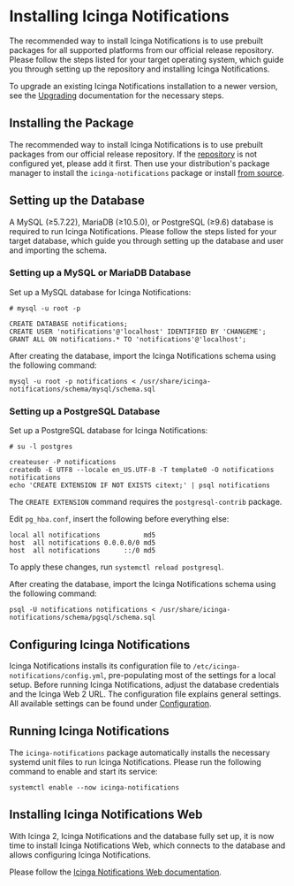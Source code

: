 <!-- {% if index %} -->
# Installing Icinga Notifications

The recommended way to install Icinga Notifications is to use prebuilt packages
for all supported platforms from our official release repository.
Please follow the steps listed for your target operating system,
which guide you through setting up the repository and installing Icinga Notifications.

To upgrade an existing Icinga Notifications installation to a newer version,
see the [Upgrading](04-Upgrading.md) documentation for the necessary steps.

<!-- {% else %} -->
<!-- {% if not icingaDocs %} -->
## Installing the Package

The recommended way to install Icinga Notifications is to use prebuilt packages from our official release repository.
If the [repository](https://packages.icinga.com) is not configured yet, please add it first.
Then use your distribution's package manager to install the `icinga-notifications` package
or install [from source](02-Installation.md.d/From-Source.md).
<!-- {% endif %} --><!-- {# end if not icingaDocs #} -->

## Setting up the Database

A MySQL (≥5.7.22), MariaDB (≥10.5.0), or PostgreSQL (≥9.6) database is required to run Icinga Notifications.
Please follow the steps listed for your target database,
which guide you through setting up the database and user and importing the schema.

### Setting up a MySQL or MariaDB Database

Set up a MySQL database for Icinga Notifications:

```
# mysql -u root -p

CREATE DATABASE notifications;
CREATE USER 'notifications'@'localhost' IDENTIFIED BY 'CHANGEME';
GRANT ALL ON notifications.* TO 'notifications'@'localhost';
```

After creating the database, import the Icinga Notifications schema using the following command:

```
mysql -u root -p notifications < /usr/share/icinga-notifications/schema/mysql/schema.sql
```

### Setting up a PostgreSQL Database

Set up a PostgreSQL database for Icinga Notifications:

```
# su -l postgres

createuser -P notifications
createdb -E UTF8 --locale en_US.UTF-8 -T template0 -O notifications notifications
echo 'CREATE EXTENSION IF NOT EXISTS citext;' | psql notifications
```

The `CREATE EXTENSION` command requires the `postgresql-contrib` package.

Edit `pg_hba.conf`, insert the following before everything else:

```
local all notifications           md5
host  all notifications 0.0.0.0/0 md5
host  all notifications      ::/0 md5
```

To apply these changes, run `systemctl reload postgresql`.

After creating the database, import the Icinga Notifications schema using the following command:

```
psql -U notifications notifications < /usr/share/icinga-notifications/schema/pgsql/schema.sql
```

## Configuring Icinga Notifications

Icinga Notifications installs its configuration file to `/etc/icinga-notifications/config.yml`,
pre-populating most of the settings for a local setup. Before running Icinga Notifications,
adjust the database credentials and the Icinga Web 2 URL.
The configuration file explains general settings.
All available settings can be found under [Configuration](03-Configuration.md).

## Running Icinga Notifications

The `icinga-notifications` package automatically installs the necessary systemd unit files to run Icinga Notifications.
Please run the following command to enable and start its service:

```
systemctl enable --now icinga-notifications
```

## Installing Icinga Notifications Web

With Icinga 2, Icinga Notifications and the database fully set up, it is now time to install Icinga Notifications Web,
which connects to the database and allows configuring Icinga Notifications.

Please follow the
[Icinga Notifications Web documentation](https://icinga.com/docs/icinga-notifications-web/latest/doc/02-Installation/).

<!-- {% endif %} --><!-- {# end else if index #} -->
